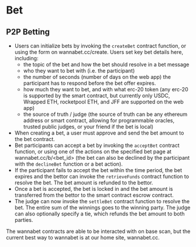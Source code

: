 # Bet

## P2P Betting

- Users can initialize bets by invoking the `createBet` contract function, or using the form on wannabet.cc/create. Users set key bet details here, including:
  - the topic of the bet and how the bet should resolve in a bet message
  - who they want to bet with (i.e. the participant)
  - the number of seconds (number of days on the web app) the participant has to respond before the bet offer expires.
  - how much they want to bet, and with what erc-20 token (any erc-20 is supported by the smart contract, but currently only USDC, Wrapped ETH, rocketpool ETH, and JFF are supported on the web app)
  - the source of truth / judge (the source of truth can be any ethereum address or smart contract, allowing for programmable oracles, trusted public judges, or your friend if the bet is local)
- When creating a bet, a user must approve and send the bet amount to the bet contract.
- Bet participants can accept a bet by invoking the `acceptBet` contract function, or using one of the actions on the specified bet page at wannabet.cc/b/\<bet_id\> (the bet can also be declined by the participant with the `declineBet` function or a bet action).
- If the participant fails to accept the bet within the time period, the bet expires and the bettor can invoke the `retrieveFunds` contract function to resolve the bet. The bet amount is refunded to the bettor.
- Once a bet is accepted, the bet is locked in and the bet amount is transferred from the bettor to the smart contract escrow contract.
- The judge can now invoke the `settleBet` contract function to resolve the bet. The entire sum of the winnings goes to the winning party. The judge can also optionally specify a tie, which refunds the bet amount to both parties.

The wannabet contracts are able to be interacted with on base scan, but the current best way to wannabet is at our home site, wannabet.cc.
